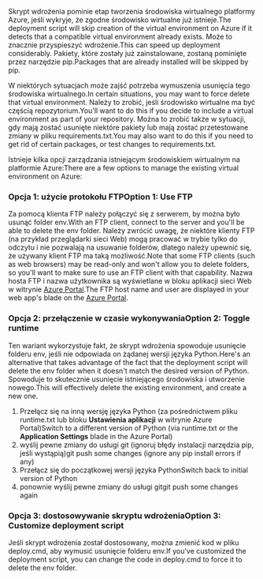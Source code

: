 <span data-ttu-id="43239-101">Skrypt wdrożenia pominie etap tworzenia środowiska wirtualnego platformy Azure, jeśli wykryje, że zgodne środowisko wirtualne już istnieje.</span><span class="sxs-lookup"><span data-stu-id="43239-101">The deployment script will skip creation of the virtual environment on Azure if it detects that a compatible virtual environment already exists.</span></span>  <span data-ttu-id="43239-102">Może to znacznie przyspieszyć wdrożenie.</span><span class="sxs-lookup"><span data-stu-id="43239-102">This can speed up deployment considerably.</span></span>  <span data-ttu-id="43239-103">Pakiety, które zostały już zainstalowane, zostaną pominięte przez narzędzie pip.</span><span class="sxs-lookup"><span data-stu-id="43239-103">Packages that are already installed will be skipped by pip.</span></span>

<span data-ttu-id="43239-104">W niektórych sytuacjach może zajść potrzeba wymuszenia usunięcia tego środowiska wirtualnego.</span><span class="sxs-lookup"><span data-stu-id="43239-104">In certain situations, you may want to force delete that virtual environment.</span></span>  <span data-ttu-id="43239-105">Należy to zrobić, jeśli środowisko wirtualne ma być częścią repozytorium.</span><span class="sxs-lookup"><span data-stu-id="43239-105">You'll want to do this if you decide to include a virtual environment as part of your repository.</span></span>  <span data-ttu-id="43239-106">Można to zrobić także w sytuacji, gdy mają zostać usunięte niektóre pakiety lub mają zostać przetestowane zmiany w pliku requirements.txt.</span><span class="sxs-lookup"><span data-stu-id="43239-106">You may also want to do this if you need to get rid of certain packages, or test changes to requirements.txt.</span></span>

<span data-ttu-id="43239-107">Istnieje kilka opcji zarządzania istniejącym środowiskiem wirtualnym na platformie Azure:</span><span class="sxs-lookup"><span data-stu-id="43239-107">There are a few options to manage the existing virtual environment on Azure:</span></span>

### <a name="option-1-use-ftp"></a><span data-ttu-id="43239-108">Opcja 1: użycie protokołu FTP</span><span class="sxs-lookup"><span data-stu-id="43239-108">Option 1: Use FTP</span></span>
<span data-ttu-id="43239-109">Za pomocą klienta FTP należy połączyć się z serwerem, by można było usunąć folder env.</span><span class="sxs-lookup"><span data-stu-id="43239-109">With an FTP client, connect to the server and you'll be able to delete the env folder.</span></span>  <span data-ttu-id="43239-110">Należy zwrócić uwagę, że niektóre klienty FTP (na przykład przeglądarki sieci Web) mogą pracować w trybie tylko do odczytu i nie pozwalają na usuwanie folderów, dlatego należy upewnić się, że używany klient FTP ma taką możliwość.</span><span class="sxs-lookup"><span data-stu-id="43239-110">Note that some FTP clients (such as web browsers) may be read-only and won't allow you to delete folders, so you'll want to make sure to use an FTP client with that capability.</span></span>  <span data-ttu-id="43239-111">Nazwa hosta FTP i nazwa użytkownika są wyświetlane w bloku aplikacji sieci Web w witrynie [Azure Portal](https://portal.azure.com).</span><span class="sxs-lookup"><span data-stu-id="43239-111">The FTP host name and user are displayed in your web app's blade on the [Azure Portal](https://portal.azure.com).</span></span>

### <a name="option-2-toggle-runtime"></a><span data-ttu-id="43239-112">Opcja 2: przełączenie w czasie wykonywania</span><span class="sxs-lookup"><span data-stu-id="43239-112">Option 2: Toggle runtime</span></span>
<span data-ttu-id="43239-113">Ten wariant wykorzystuje fakt, że skrypt wdrożenia spowoduje usunięcie folderu env, jeśli nie odpowiada on żądanej wersji języka Python.</span><span class="sxs-lookup"><span data-stu-id="43239-113">Here's an alternative that takes advantage of the fact that the deployment script will delete the env folder when it doesn't match the desired version of Python.</span></span>  <span data-ttu-id="43239-114">Spowoduje to skutecznie usunięcie istniejącego środowiska i utworzenie nowego.</span><span class="sxs-lookup"><span data-stu-id="43239-114">This will effectively delete the existing environment, and create a new one.</span></span>

1. <span data-ttu-id="43239-115">Przełącz się na inną wersję języka Python (za pośrednictwem pliku runtime.txt lub bloku **Ustawienia aplikacji** w witrynie Azure Portal)</span><span class="sxs-lookup"><span data-stu-id="43239-115">Switch to a different version of Python (via runtime.txt or the **Application Settings** blade in the Azure Portal)</span></span>
2. <span data-ttu-id="43239-116">wyślij pewne zmiany do usługi git (ignoruj błędy instalacji narzędzia pip, jeśli wystąpią)</span><span class="sxs-lookup"><span data-stu-id="43239-116">git push some changes (ignore any pip install errors if any)</span></span>
3. <span data-ttu-id="43239-117">Przełącz się do początkowej wersji języka Python</span><span class="sxs-lookup"><span data-stu-id="43239-117">Switch back to initial version of Python</span></span>
4. <span data-ttu-id="43239-118">ponownie wyślij pewne zmiany do usługi git</span><span class="sxs-lookup"><span data-stu-id="43239-118">git push some changes again</span></span>

### <a name="option-3-customize-deployment-script"></a><span data-ttu-id="43239-119">Opcja 3: dostosowywanie skryptu wdrożenia</span><span class="sxs-lookup"><span data-stu-id="43239-119">Option 3: Customize deployment script</span></span>
<span data-ttu-id="43239-120">Jeśli skrypt wdrożenia został dostosowany, można zmienić kod w pliku deploy.cmd, aby wymusić usunięcie folderu env.</span><span class="sxs-lookup"><span data-stu-id="43239-120">If you've customized the deployment script, you can change the code in deploy.cmd to force it to delete the env folder.</span></span>

